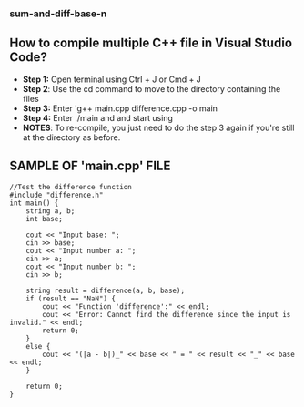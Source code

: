 ### sum-and-diff-base-n

## How to compile multiple C++ file in Visual Studio Code?
- **Step 1:** Open terminal using Ctrl + J or Cmd + J
- **Step 2**: Use the cd command to move to the directory containing the files
- **Step 3:** Enter 'g++ main.cpp difference.cpp -o main
- **Step 4:** Enter ./main and and start using
- **NOTES**: To re-compile, you just need to do the step 3 again if you're still at the directory as before.

## SAMPLE OF 'main.cpp' FILE

```
//Test the difference function
#include "difference.h"
int main() {
    string a, b;
    int base;
    
    cout << "Input base: ";
    cin >> base;
    cout << "Input number a: ";
    cin >> a;
    cout << "Input number b: ";
    cin >> b;
    
    string result = difference(a, b, base);
    if (result == "NaN") {
        cout << "Function 'difference':" << endl;
        cout << "Error: Cannot find the difference since the input is invalid." << endl;
        return 0;
    }
    else {
        cout << "(|a - b|)_" << base << " = " << result << "_" << base << endl;
    }
    
    return 0;
}

```
